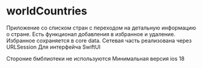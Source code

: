 # worldCountries
Приложение со списком стран с переходом на детальную информацию о стране. Есть функционал добавления в избранное и удаление. Избранное сохраняется в core data.
Сетевая часть реализована через URLSession
Для интерфейча SwiftUI 

Стороние бмблиотеки не используются
Минимальная версия ios 18


